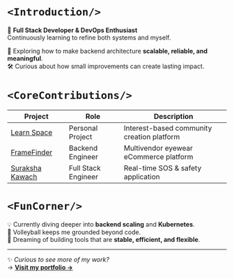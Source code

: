 # `<Introduction/>`

🌱 **Full Stack Developer & DevOps Enthusiast**  
Continuously learning to refine both systems and myself.

💭 Exploring how to make backend architecture **scalable, reliable, and meaningful**.  
🛠️ Curious about how small improvements can create lasting impact.


# `<CoreContributions/>`

| Project | Role | Description |
|----------|------|-------------|
| [Learn Space](#) | Personal Project | Interest-based community creation platform |
| [FrameFinder](#) | Backend Engineer | Multivendor eyewear eCommerce platform |
| [Suraksha Kawach](#) | Full Stack Engineer | Real-time SOS & safety application |


# `<FunCorner/>`

💡 Currently diving deeper into **backend scaling** and **Kubernetes**.  
🏐 Volleyball keeps me grounded beyond code.  
🌌 Dreaming of building tools that are **stable, efficient, and flexible**.


---

✨ *Curious to see more of my work?*  
→ [**Visit my portfolio →**](https://gagan-nu.vercel.app/)
